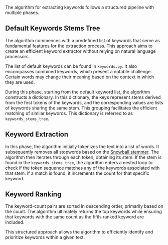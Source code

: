 The algorithm for extracting keywords follows a structured pipeline with multiple phases.

## Default Keywords Stems Tree

The algorithm commences with a predefined list of keywords that serve as fundamental features for the extraction process. This approach aims to create an efficient keyword extractor without relying on natural language processors.

The list of default keywords can be found in `keywords.py`. It also encompasses combined keywords, which present a notable challenge. Certain words may change their meaning based on the context in which they are used.

During this phase, starting from the default keyword list, the algorithm constructs a dictionary. In this dictionary, the keys represent stems derived from the first tokens of the keywords, and the corresponding values are lists of keywords sharing the same stem. This grouping facilitates the efficient matching of similar keywords. This dictionary is referred to as `keywords_stems_tree`.

## Keyword Extraction

In this phase, the algorithm initially tokenizes the text into a list of words. It subsequently removes all stopwords based on the [Snowball stemmer](https://snowballstem.org/). The algorithm then iterates through each token, obtaining its stem. If the stem is found in the `keywords_stems_tree`, the algorithm enters a nested loop to check if the token sequence matches any of the keywords associated with that stem. If a match is found, it increments the count for that specific keyword.

## Keyword Ranking

The keyword-count pairs are sorted in descending order, primarily based on the count. The algorithm ultimately returns the top keywords while ensuring that keywords with the same count as the fifth-ranked keyword are included.

This structured approach allows the algorithm to efficiently identify and prioritize keywords within a given text.

